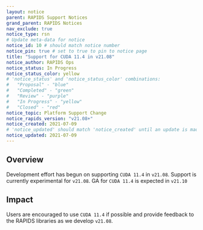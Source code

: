 ```yaml
---
layout: notice
parent: RAPIDS Support Notices
grand_parent: RAPIDS Notices
nav_exclude: true
notice_type: rsn
# Update meta-data for notice
notice_id: 10 # should match notice number
notice_pin: true # set to true to pin to notice page
title: "Support for CUDA 11.4 in v21.08"
notice_author: RAPIDS Ops
notice_status: In Progress
notice_status_color: yellow
# 'notice_status' and 'notice_status_color' combinations:
#   "Proposal" - "blue"
#   "Completed" - "green"
#   "Review" - "purple"
#   "In Progress" - "yellow"
#   "Closed" - "red"
notice_topic: Platform Support Change
notice_rapids_version: "v21.08+"
notice_created: 2021-07-09
# 'notice_updated' should match 'notice_created' until an update is made
notice_updated: 2021-07-09
---
```


## Overview

Development effort has begun on supporting `CUDA 11.4` in `v21.08`. Support is currently experimental for `v21.08`. GA for `CUDA 11.4` is expected in `v21.10`

## Impact

Users are encouraged to use `CUDA 11.4` if possible and provide feedback to the RAPIDS libraries as we develop `v21.08`.

